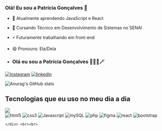 ### Olá! Eu sou a Patrícia Gonçalves 👋


- 🔭 Atualmente aprendendo JavaScript e React
- 🌱 Cursando Técnico em Desenvolvimento de Sistemas no SENAI
- ⚡ Futuramente trabalhando em front-end
- 😄 Pronouns: Ela/Dela

- ### Olá eu sou a Patrícia Gonçalves 🧝🧙🧙🪄

[![Instagram](https://img.shields.io/badge/Instagram-E4405F?style=for-the-badge&logo=instagram&logoColor=white)](https://www.instagram.com/patty.gsr/)
[![linkedIn](https://img.shields.io/badge/LinkedIn-0077B5?style=for-the-badge&logo=linkedin&logoColor=white)](https://www.linkedin.com/in/patr%C3%ADcia-gon%C3%A7alves-ramos-b6310a2b9/)


![Anurag's GitHub stats]([https://github-readme-stats.vercel.app/api?username=leonardosantana214&show_icons=true&theme=synthwave](https://github.com/Patricia520))

## Tecnologias que eu uso no meu dia a dia
<!-- criar uma div com inline-block para por as imagens do badges -->
<div style="display:inline-block">
<img src="https://github-readme-stats.vercel.app/api/top-langs/?username=patricia520&theme=blue-green" /><br>
    <img src="https://img.shields.io/badge/HTML5-E34F26?style=for-the-badge&logo=html5&logoColor=white" alt="html5"/>
    <img src="https://img.shields.io/badge/CSS3-1572B6?style=for-the-badge&logo=css3&logoColor=white" alt="css3"/>
    <img src="https://img.shields.io/badge/JavaScript-F7DF1E?style=for-the-badge&logo=javascript&logoColor=black" alt="Javascript"/>
    <img src="https://img.shields.io/badge/MySQL-00000F?style=for-the-badge&logo=mysql&logoColor=white" alt="mySQL"/>
    <img src="https://img.shields.io/badge/PHP-777BB4?style=for-the-badge&logo=php&logoColor=white" alt="php"/>
    <img src="https://img.shields.io/badge/Figma-F24E1E?style=for-the-badge&logo=figma&logoColor=white" alt="figma"/>
    <img src="https://img.shields.io/badge/React-20232A?style=for-the-badge&logo=react&logoColor=61DAFB" alt="react"/>
    <img src="https://img.shields.io/badge/Bootstrap-563D7C?style=for-the-badge&logo=bootstrap&logoColor=white" alt="bootstrap"/>

  
    </div> <br><br>



